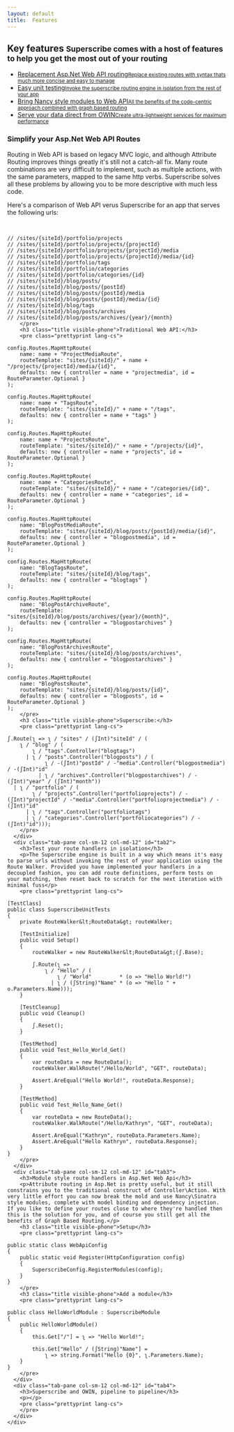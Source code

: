 ```yaml
---
layout: default
title:  Features
---
```


<div class="block">
<h2 class="title-divider"><span>Key <span class="de-em">features</span></span>
<small>Superscribe comes with a host of features to help you get the most out of your routing</small>
</h2>
  <div class="tabbable tabs-left vertical-tabs bold-tabs row">
    <ul class="nav nav-tabs nav-stacked col-md-4">
    	<li class="active"> <a href="#tab1" data-toggle="tab">Replacement Asp.Net Web API routing<small>Replace existing routes with syntax thats much more concise and easy to manage</small><i class="icon-angle-right"></i></a> </li>
    	<li> <a href="#tab2" data-toggle="tab">Easy unit testing<small>Invoke the superscribe routing engine in isolation from the rest of your app</small><i class="icon-angle-right"></i></a> </li>     	
      	<li> <a href="#tab3" data-toggle="tab">Bring Nancy style modules to Web API<small>All the benefits of the code-centric approach combined with graph based routing</small><i class="icon-angle-right"></i></a> </li>   
      	<li> <a href="#tab4" data-toggle="tab">Serve your data direct from OWIN<small>Create ultra-lightweight services for maximum performance</small><i class="icon-angle-right"></i></a> </li>
    </ul>    
	<div class="tab-content col-md-8">
      <div class="tab-pane active col-sm-12 col-md-12" id="tab1">
      	<h3>Simplify your Asp.Net Web API Routes</h3>
      	<p>Routing in Web API is based on legacy MVC logic, and although Attribute Routing improves things greatly it's still not a catch-all fix. Many route combinations are very difficult to implement, such as multiple actions, with the same parameters, mapped to the same http verbs. Superscribe solves all these problems by allowing you to be more descriptive with much less code.</p>
      	<p>Here's a comparison of Web API verus Superscribe for an app that serves the following urls:</p>
      	<pre class="prettyprint lang-cs">

	// /sites/{siteId}/portfolio/projects
	// /sites/{siteId}/portfolio/projects/{projectId}
	// /sites/{siteId}/portfolio/projects/{projectId}/media
	// /sites/{siteId}/portfolio/projects/{projectId}/media/{id}
	// /sites/{siteId}/portfolio/tags
	// /sites/{siteId}/portfolio/categories
	// /sites/{siteId}/portfolio/categories/{id}
	// /sites/{siteId}/blog/posts/
	// /sites/{siteId}/blog/posts/{postId}
	// /sites/{siteId}/blog/posts/{postId}/media
	// /sites/{siteId}/blog/posts/{postId}/media/{id}
	// /sites/{siteId}/blog/tags
	// /sites/{siteId}/blog/posts/archives
	// /sites/{siteId}/blog/posts/archives/{year}/{month}
		</pre>
		<h3 class="title visible-phone">Traditional Web API:</h3>
		<pre class="prettyprint lang-cs">

	config.Routes.MapHttpRoute(
		name: name + "ProjectMediaRoute",
		routeTemplate: "sites/{siteId}/" + name + "/projects/{projectId}/media/{id}",
		defaults: new { controller = name + "projectmedia", id = RouteParameter.Optional }
	);
	 
	config.Routes.MapHttpRoute(
		name: name + "TagsRoute",
		routeTemplate: "sites/{siteId}/" + name + "/tags",
		defaults: new { controller = name + "tags" }
	);
	 
	config.Routes.MapHttpRoute(
		name: name + "ProjectsRoute",
		routeTemplate: "sites/{siteId}/" + name + "/projects/{id}",
		defaults: new { controller = name + "projects", id = RouteParameter.Optional }
	);
	 
	config.Routes.MapHttpRoute(
		name: name + "CategoriesRoute",
		routeTemplate: "sites/{siteId}/" + name + "/categories/{id}",
		defaults: new { controller = name + "categories", id = RouteParameter.Optional }
	);
	 
	config.Routes.MapHttpRoute(
		name: "BlogPostMediaRoute",
		routeTemplate: "sites/{siteId}/blog/posts/{postId}/media/{id}",
		defaults: new { controller = "blogpostmedia", id = RouteParameter.Optional }
	);
	 
	config.Routes.MapHttpRoute(
		name: "BlogTagsRoute",
		routeTemplate: "sites/{siteId}/blog/tags",
		defaults: new { controller = "blogtags" }
	);
	 
	config.Routes.MapHttpRoute(
		name: "BlogPostArchiveRoute",
		routeTemplate: "sites/{siteId}/blog/posts/archives/{year}/{month}",
		defaults: new { controller = "blogpostarchives" }
	);
	 
	config.Routes.MapHttpRoute(
		name: "BlogPostArchivesRoute",
		routeTemplate: "sites/{siteId}/blog/posts/archives",
		defaults: new { controller = "blogpostarchives" }
	);
	 
	config.Routes.MapHttpRoute(
		name: "BlogPostsRoute",
		routeTemplate: "sites/{siteId}/blog/posts/{id}",
		defaults: new { controller = "blogposts", id = RouteParameter.Optional }
	);
		</pre>
		<h3 class="title visible-phone">Superscribe:</h3>
        <pre class="prettyprint lang-cs">

    ʃ.Route(ʅ => ʅ / "sites" / (ʃInt)"siteId" / (
	    ʅ / "blog" / (
	        ʅ / "tags".Controller("blogtags")
	      | ʅ / "posts".Controller("blogposts") / (
	            ʅ / -(ʃInt)"postId" / -"media".Controller("blogpostmedia") / -(ʃInt)"id"
	          | ʅ / "archives".Controller("blogpostarchives") / -(ʃInt)"year" / (ʃInt)"month"))
	  | ʅ / "portfolio" / (
	        ʅ / "projects".Controller("portfolioprojects") / -(ʃInt)"projectId" / -"media".Controller("portfolioprojectmedia") / -(ʃInt)"id"
	      | ʅ / "tags".Controller("portfoliotags")
	      | ʅ / "categories".Controller("portfoliocategories") / -(ʃInt)"id")));
		</pre>
	  </div>
	  <div class="tab-pane col-sm-12 col-md-12" id="tab2">
        <h3>Test your route handlers in isolation</h3>
        <p>The Superscribe engine is built in a way which means it's easy to parse urls without invoking the rest of your application using the Route Walker. Provided you have implemented your handlers in a decoupled fashion, you can add route definitions, perform tests on your matching, then reset back to scratch for the next iteration with minimal fuss</p>
        <pre class="prettyprint lang-cs">

    [TestClass]
    public class SuperscribeUnitTests
    {
        private RouteWalker&lt;RouteData&gt; routeWalker;
            
        [TestInitialize]
        public void Setup()
        {
            routeWalker = new RouteWalker&lt;RouteData&gt;(ʃ.Base);

            ʃ.Route(ʅ => 
                ʅ / "Hello" / (
                    ʅ / "World"         * (o => "Hello World!")
                  | ʅ / (ʃString)"Name" * (o => "Hello " + o.Parameters.Name)));
        }

        [TestCleanup]
        public void Cleanup()
        {
            ʃ.Reset();
        }
        
        [TestMethod]
        public void Test_Hello_World_Get()
        {
            var routeData = new RouteData();
            routeWalker.WalkRoute("/Hello/World", "GET", routeData);

            Assert.AreEqual("Hello World!", routeData.Response);
        }

        [TestMethod]
        public void Test_Hello_Name_Get()
        {
            var routeData = new RouteData();
            routeWalker.WalkRoute("/Hello/Kathryn", "GET", routeData);

            Assert.AreEqual("Kathryn", routeData.Parameters.Name);
            Assert.AreEqual("Hello Kathryn", routeData.Response);
        }
    }
		</pre>
	  </div>
	  <div class="tab-pane col-sm-12 col-md-12" id="tab3">
        <h3>Module style route handlers in Asp.Net Web Api</h3>
        <p>Attribute routing in Asp.Net is pretty useful, but it still constrains you to the traditional construct of Controller\Action. With very little effort you can now break the mold and use Nancy\Sinatra style modules, complete with model binding and dependency injection. If you like to define your routes close to where they're handled then this is the solution for you, and of course you still get all the benefits of Graph Based Routing.</p>
        <h3 class="title visible-phone">Setup</h3>
        <pre class="prettyprint lang-cs">

    public static class WebApiConfig
    {
        public static void Register(HttpConfiguration config)
        {
            SuperscribeConfig.RegisterModules(config);
        }
    }
		</pre>
		<h3 class="title visible-phone">Add a module</h3>
        <pre class="prettyprint lang-cs">

    public class HelloWorldModule : SuperscribeModule
    {
        public HelloWorldModule()
        {
            this.Get["/"] = ʅ => "Hello World!";

        	this.Get["Hello" / (ʃString)"Name"] = 
          		ʅ => string.Format("Hello {0}", ʅ.Parameters.Name);
        }
    }
		</pre>
	  </div>	
      <div class="tab-pane col-sm-12 col-md-12" id="tab4">
        <h3>Superscribe and OWIN, pipeline to pipeline</h3>
        <p></p>
        <pre class="prettyprint lang-cs">
		</pre>
	  </div>
	</div>
  </div>
</div>